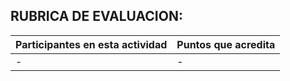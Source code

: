 ## RUBRICA DE EVALUACION:

Participantes en esta actividad | Puntos que acredita
------------------------------- | -------------------
- | -
